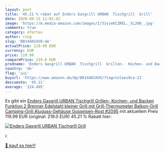 ```yaml
---
layout: post
title: '45.21 % rabat auf Enders Gasgrill URBAN  Tischgrill  Grill'
date: 2020-09-15 11:01:42
image: 'https://m.media-amazon.com/images/I/31vje6CZREL._SL200_.jpg'
comments: true
category: ofertas
author: ring
slug: 'B0144KSXVO-de'
actualPrice: 119.99 EUR
currency: EUR
price: 119.99
comparePrice: 219.0 EUR
prodname: 'Enders Gasgrill URBAN  Tischgrill  Grillen-  Kochen- und Backen Funktion  2 Brenner Edelstahl  kleiner Grill mit Grill-Thermometer  Balkon-Grill  Camping-Grill  Aluguss-Gehäuse  Gusseisen-Rost  #2095'
country: 'de'
flag: '🇩🇪'
buyurl: 'https://www.amazon.de/dp/B0144KSXVO/?tag=tolees0ca-21'
descuento: '45.21'
average: '124.495'
---
```


Es gibt ein [Enders Gasgrill URBAN  Tischgrill  Grillen-  Kochen- und Backen Funktion  2 Brenner Edelstahl  kleiner Grill mit Grill-Thermometer  Balkon-Grill  Camping-Grill  Aluguss-Gehäuse  Gusseisen-Rost  #2095](https://www.amazon.de/dp/B0144KSXVO/?tag=tolees0ca-21) mit aktuellem Preis 119.99 EUR (original: 219.0 EUR) 45.21 % Rabatt hier:

[![Enders Gasgrill URBAN  Tischgrill  Grill](https://m.media-amazon.com/images/I/31vje6CZREL._SL200_.jpg)](https://www.amazon.de/dp/B0144KSXVO/?tag=tolees0ca-21)

ℹ️:


[🛒 kauf es hier!!](https://www.amazon.de/dp/B0144KSXVO/?tag=tolees0ca-21)
